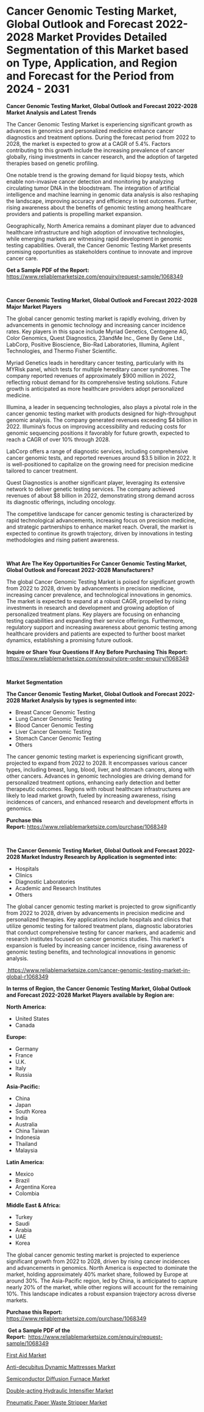<p><h1>Cancer Genomic Testing Market, Global Outlook and Forecast 2022-2028 Market Provides Detailed Segmentation of this Market based on Type, Application, and Region and Forecast for the Period from 2024 - 2031</h1></p><p><strong>Cancer Genomic Testing Market, Global Outlook and Forecast 2022-2028 Market Analysis and Latest Trends</strong></p>
<p><p>The Cancer Genomic Testing Market is experiencing significant growth as advances in genomics and personalized medicine enhance cancer diagnostics and treatment options. During the forecast period from 2022 to 2028, the market is expected to grow at a CAGR of 5.4%. Factors contributing to this growth include the increasing prevalence of cancer globally, rising investments in cancer research, and the adoption of targeted therapies based on genetic profiling.</p><p>One notable trend is the growing demand for liquid biopsy tests, which enable non-invasive cancer detection and monitoring by analyzing circulating tumor DNA in the bloodstream. The integration of artificial intelligence and machine learning in genomic data analysis is also reshaping the landscape, improving accuracy and efficiency in test outcomes. Further, rising awareness about the benefits of genomic testing among healthcare providers and patients is propelling market expansion.</p><p>Geographically, North America remains a dominant player due to advanced healthcare infrastructure and high adoption of innovative technologies, while emerging markets are witnessing rapid development in genomic testing capabilities. Overall, the Cancer Genomic Testing Market presents promising opportunities as stakeholders continue to innovate and improve cancer care.</p></p>
<p><strong>Get a Sample PDF of the Report:&nbsp;</strong> <a href="https://www.reliablemarketsize.com/enquiry/request-sample/1068349?utm_campaign=1131&utm_medium=2&utm_source=Github&utm_content=ia&utm_term=29102024&utm_id=cancer-genomic-testing-market-global-outlook-and-forecast-2022-2028">https://www.reliablemarketsize.com/enquiry/request-sample/1068349</a></p>
<p>&nbsp;</p>
<p><strong>Cancer Genomic Testing Market, Global Outlook and Forecast 2022-2028 Major Market Players</strong></p>
<p><p>The global cancer genomic testing market is rapidly evolving, driven by advancements in genomic technology and increasing cancer incidence rates. Key players in this space include Myriad Genetics, Centogene AG, Color Genomics, Quest Diagnostics, 23andMe Inc., Gene By Gene Ltd., LabCorp, Positive Bioscience, Bio-Rad Laboratories, Illumina, Agilent Technologies, and Thermo Fisher Scientific.</p><p>Myriad Genetics leads in hereditary cancer testing, particularly with its MYRisk panel, which tests for multiple hereditary cancer syndromes. The company reported revenues of approximately $900 million in 2022, reflecting robust demand for its comprehensive testing solutions. Future growth is anticipated as more healthcare providers adopt personalized medicine.</p><p>Illumina, a leader in sequencing technologies, also plays a pivotal role in the cancer genomic testing market with products designed for high-throughput genomic analysis. The company generated revenues exceeding $4 billion in 2022. Illumina’s focus on improving accessibility and reducing costs for genomic sequencing positions it favorably for future growth, expected to reach a CAGR of over 10% through 2028.</p><p>LabCorp offers a range of diagnostic services, including comprehensive cancer genomic tests, and reported revenues around $3.5 billion in 2022. It is well-positioned to capitalize on the growing need for precision medicine tailored to cancer treatment.</p><p>Quest Diagnostics is another significant player, leveraging its extensive network to deliver genetic testing services. The company achieved revenues of about $8 billion in 2022, demonstrating strong demand across its diagnostic offerings, including oncology.</p><p>The competitive landscape for cancer genomic testing is characterized by rapid technological advancements, increasing focus on precision medicine, and strategic partnerships to enhance market reach. Overall, the market is expected to continue its growth trajectory, driven by innovations in testing methodologies and rising patient awareness.</p></p>
<p>&nbsp;</p>
<p><strong>What Are The Key Opportunities For Cancer Genomic Testing Market, Global Outlook and Forecast 2022-2028 Manufacturers?</strong></p>
<p><p>The global Cancer Genomic Testing Market is poised for significant growth from 2022 to 2028, driven by advancements in precision medicine, increasing cancer prevalence, and technological innovations in genomics. The market is expected to expand at a robust CAGR, propelled by rising investments in research and development and growing adoption of personalized treatment plans. Key players are focusing on enhancing testing capabilities and expanding their service offerings. Furthermore, regulatory support and increasing awareness about genomic testing among healthcare providers and patients are expected to further boost market dynamics, establishing a promising future outlook.</p></p>
<p><strong>Inquire or Share Your Questions If Any Before Purchasing This Report:</strong> <a href="https://www.reliablemarketsize.com/enquiry/pre-order-enquiry/1068349?utm_campaign=1131&utm_medium=2&utm_source=Github&utm_content=ia&utm_term=29102024&utm_id=cancer-genomic-testing-market-global-outlook-and-forecast-2022-2028">https://www.reliablemarketsize.com/enquiry/pre-order-enquiry/1068349</a></p>
<p>&nbsp;</p>
<p><strong>Market Segmentation</strong></p>
<p><strong>The Cancer Genomic Testing Market, Global Outlook and Forecast 2022-2028 Market Analysis by types is segmented into:</strong></p>
<p><ul><li>Breast Cancer Genomic Testing</li><li>Lung Cancer Genomic Testing</li><li>Blood Cancer Genomic Testing</li><li>Liver Cancer Genomic Testing</li><li>Stomach Cancer Genomic Testing</li><li>Others</li></ul></p>
<p><p>The cancer genomic testing market is experiencing significant growth, projected to expand from 2022 to 2028. It encompasses various cancer types, including breast, lung, blood, liver, and stomach cancers, along with other cancers. Advances in genomic technologies are driving demand for personalized treatment options, enhancing early detection and better therapeutic outcomes. Regions with robust healthcare infrastructures are likely to lead market growth, fueled by increasing awareness, rising incidences of cancers, and enhanced research and development efforts in genomics.</p></p>
<p><strong>Purchase this Report:&nbsp;</strong><a href="https://www.reliablemarketsize.com/purchase/1068349?utm_campaign=1131&utm_medium=2&utm_source=Github&utm_content=ia&utm_term=29102024&utm_id=cancer-genomic-testing-market-global-outlook-and-forecast-2022-2028">https://www.reliablemarketsize.com/purchase/1068349</a></p>
<p>&nbsp;</p>
<p><strong>The Cancer Genomic Testing Market, Global Outlook and Forecast 2022-2028 Market Industry Research by Application is segmented into:</strong></p>
<p><ul><li>Hospitals</li><li>Clinics</li><li>Diagnostic Laboratories</li><li>Academic and Research Institutes</li><li>Others</li></ul></p>
<p><p>The global cancer genomic testing market is projected to grow significantly from 2022 to 2028, driven by advancements in precision medicine and personalized therapies. Key applications include hospitals and clinics that utilize genomic testing for tailored treatment plans, diagnostic laboratories that conduct comprehensive testing for cancer markers, and academic and research institutes focused on cancer genomics studies. This market's expansion is fueled by increasing cancer incidence, rising awareness of genomic testing benefits, and technological innovations in genomic analysis.</p></p>
<p><a href="https://www.reliablemarketsize.com/cancer-genomic-testing-market-in-global-r1068349?utm_campaign=1131&utm_medium=2&utm_source=Github&utm_content=ia&utm_term=29102024&utm_id=cancer-genomic-testing-market-global-outlook-and-forecast-2022-2028">&nbsp;https://www.reliablemarketsize.com/cancer-genomic-testing-market-in-global-r1068349</a></p>
<p><strong>In terms of Region, the Cancer Genomic Testing Market, Global Outlook and Forecast 2022-2028 Market Players available by Region are:</strong></p>
<p>
    <p> <strong> North America: </strong>
        <ul>
            <li>United States</li>
            <li>Canada</li>
        </ul>
        </p> 
    <p> <strong> Europe: </strong>
        <ul>
            <li>Germany</li>
            <li>France</li>
            <li>U.K.</li>
            <li>Italy</li>
            <li>Russia</li>
        </ul>
        </p> 
    <p> <strong> Asia-Pacific: </strong>
        <ul>
            <li>China</li>
            <li>Japan</li>
            <li>South Korea</li>
            <li>India</li>
            <li>Australia</li>
            <li>China Taiwan</li>
            <li>Indonesia</li>
            <li>Thailand</li>
            <li>Malaysia</li>
        </ul>
        </p> 
    <p> <strong> Latin America: </strong>
        <ul>
            <li>Mexico</li>
            <li>Brazil</li>
            <li>Argentina Korea</li>
            <li>Colombia</li>
        </ul>
        </p> 
    <p> <strong> Middle East & Africa: </strong>
        <ul>
            <li>Turkey</li>
            <li>Saudi</li>
            <li>Arabia</li>
            <li>UAE</li>
            <li>Korea</li>
        </ul>
    </p>
    </p>
<p><p>The global cancer genomic testing market is projected to experience significant growth from 2022 to 2028, driven by rising cancer incidences and advancements in genomics. North America is expected to dominate the market, holding approximately 40% market share, followed by Europe at around 30%. The Asia-Pacific region, led by China, is anticipated to capture nearly 20% of the market, while other regions will account for the remaining 10%. This landscape indicates a robust expansion trajectory across diverse markets.</p></p>
<p><strong>Purchase this Report: </strong><a href="https://www.reliablemarketsize.com/purchase/1068349?utm_campaign=1131&utm_medium=2&utm_source=Github&utm_content=ia&utm_term=29102024&utm_id=cancer-genomic-testing-market-global-outlook-and-forecast-2022-2028">https://www.reliablemarketsize.com/purchase/1068349</a></p>
<p>&nbsp;<strong>Get a Sample PDF of the Report:&nbsp;&nbsp;</strong><a href="https://www.reliablemarketsize.com/enquiry/request-sample/1068349?utm_campaign=1131&utm_medium=2&utm_source=Github&utm_content=ia&utm_term=29102024&utm_id=cancer-genomic-testing-market-global-outlook-and-forecast-2022-2028">https://www.reliablemarketsize.com/enquiry/request-sample/1068349</a></p>
<p><strong></strong></p>
<p><p><a href="https://www.linkedin.com/pulse/in-depth-first-aid-market-review-size-share-51cagr-growth-analysis-zxt4e?utm_campaign=1131&utm_medium=2&utm_source=Github&utm_content=ia&utm_term=29102024&utm_id=cancer-genomic-testing-market-global-outlook-and-forecast-2022-2028">First Aid Market</a></p><p><a href="https://github.com/CliffMedina6/Market-Research-Report-List-6/blob/main/anti-decubitus-dynamic-mattresses-market.md?utm_campaign=1131&utm_medium=2&utm_source=Github&utm_content=ia&utm_term=29102024&utm_id=cancer-genomic-testing-market-global-outlook-and-forecast-2022-2028">Anti-decubitus Dynamic Mattresses Market</a></p><p><a href="https://www.linkedin.com/pulse/semiconductor-diffusion-furnace-market-share-analysis-growth-25hqe?utm_campaign=1131&utm_medium=2&utm_source=Github&utm_content=ia&utm_term=29102024&utm_id=cancer-genomic-testing-market-global-outlook-and-forecast-2022-2028">Semiconductor Diffusion Furnace Market</a></p><p><a href="https://issuu.com/reportprime-2/docs/double-acting-hydraulic-intensifier_b70e36a0d6de39?utm_campaign=1131&utm_medium=2&utm_source=Github&utm_content=ia&utm_term=29102024&utm_id=cancer-genomic-testing-market-global-outlook-and-forecast-2022-2028">Double-acting Hydraulic Intensifier Market</a></p><p><a href="https://issuu.com/reportprime-2/docs/pneumatic-paper-waste-stripper-mark_bcd16e464965c3?utm_campaign=1131&utm_medium=2&utm_source=Github&utm_content=ia&utm_term=29102024&utm_id=cancer-genomic-testing-market-global-outlook-and-forecast-2022-2028">Pneumatic Paper Waste Stripper Market</a></p></p>